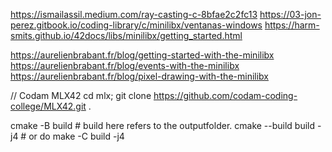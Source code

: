 https://ismailassil.medium.com/ray-casting-c-8bfae2c2fc13
https://03-jon-perez.gitbook.io/coding-library/c/minilibx/ventanas-windows
https://harm-smits.github.io/42docs/libs/minilibx/getting_started.html

https://aurelienbrabant.fr/blog/getting-started-with-the-minilibx
https://aurelienbrabant.fr/blog/events-with-the-minilibx
https://aurelienbrabant.fr/blog/pixel-drawing-with-the-minilibx


// Codam MLX42
cd mlx; git clone https://github.com/codam-coding-college/MLX42.git .

cmake -B build # build here refers to the outputfolder.
cmake --build build -j4 # or do make -C build -j4